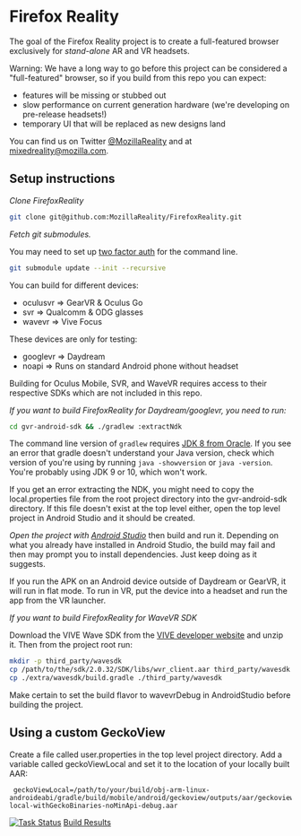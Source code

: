 # Firefox Reality

The goal of the Firefox Reality project is to create a full-featured browser exclusively for *stand-alone* AR and VR headsets.

Warning: We have a long way to go before this project can be considered a "full-featured" browser, so if you build from this repo you can expect:

- features will be missing or stubbed out
- slow performance on current generation hardware (we're developing on pre-release headsets!)
- temporary UI that will be replaced as new designs land

You can find us on Twitter [@MozillaReality](https://twitter.com/mozillareality) and at [mixedreality@mozilla.com](mailto:mixedreality@mozilla.com).

## Setup instructions

*Clone FirefoxReality*

```bash
git clone git@github.com:MozillaReality/FirefoxReality.git
```

*Fetch git submodules.*

You may need to set up [two factor auth](https://blog.github.com/2013-09-03-two-factor-authentication/#how-does-it-work-for-command-line-git) for the command line.

```bash
git submodule update --init --recursive
```

You can build for different devices:

- oculusvr => GearVR & Oculus Go
- svr => Qualcomm & ODG glasses
- wavevr => Vive Focus

These devices are only for testing:

- googlevr => Daydream
- noapi => Runs on standard Android phone without headset

Building for Oculus Mobile, SVR, and WaveVR requires access to their respective SDKs which are not included in this repo.

*If you want to build FirefoxReality for Daydream/googlevr, you need to run:*

```bash
cd gvr-android-sdk && ./gradlew :extractNdk
```

The command line version of `gradlew` requires [JDK 8 from Oracle](http://www.oracle.com/technetwork/java/javase/downloads/jdk8-downloads-2133151.html). If you see an error that gradle doesn't understand your Java version, check which version of you're using by running `java -showversion` or `java -version`. You're probably using JDK 9 or 10, which won't work.

If you get an error extracting the NDK, you might need to copy the local.properties file from the root project directory into the gvr-android-sdk directory. If this file doesn't exist at the top level either, open the top level project in Android Studio and it should be created.

*Open the project with [Android Studio](https://developer.android.com/studio/index.html)* then build and run it. Depending on what you already have installed in Android Studio, the build may fail and then may prompt you to install dependencies. Just keep doing as it suggests.

If you run the APK on an Android device outside of Daydream or GearVR, it will run in flat mode. To run in VR, put the device into a headset and run the app from the VR launcher.

*If you want to build FirefoxReality for WaveVR SDK*

Download the VIVE Wave SDK from the [VIVE developer website](https://vivedeveloper.com/) and unzip it.
Then from the project root run:
```bash
mkdir -p third_party/wavesdk
cp /path/to/the/sdk/2.0.32/SDK/libs/wvr_client.aar third_party/wavesdk
cp ./extra/wavesdk/build.gradle ./third_party/wavesdk
```
Make certain to set the build flavor to wavevrDebug in AndroidStudio before building the project.

## Using a custom GeckoView

Create a file called user.properties in the top level project directory. Add a variable called geckoViewLocal and set it to the location of your locally built AAR:

```
 geckoViewLocal=/path/to/your/build/obj-arm-linux-androideabi/gradle/build/mobile/android/geckoview/outputs/aar/geckoview-local-withGeckoBinaries-noMinApi-debug.aar
```

[![Task Status](https://github.taskcluster.net/v1/repository/MozillaReality/FirefoxReality/master/badge.svg)](https://github.taskcluster.net/v1/repository/MozillaReality/FirefoxReality/master/latest) [Build Results](https://github.taskcluster.net/v1/repository/MozillaReality/FirefoxReality/master/latest)
